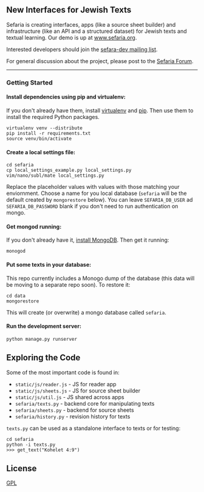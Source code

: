 ## New Interfaces for Jewish Texts

Sefaria is creating interfaces, apps (like a source sheet builder) and infrastructure (like an API and a structured dataset) for Jewish texts and textual learning. Our demo is up at www.sefaria.org.

Interested developers should join the [sefara-dev mailing list](https://groups.google.com/forum/#!forum/sefaria-dev).

For general discussion about the project, please post to the [Sefaria Forum](http://www.sefaria.org/forum).

***

### Getting Started

#### Install dependencies using pip and virtualenv:

If you don't already have them, install [virtualenv](http://pypi.python.org/pypi/virtualenv) and [pip](http://www.pip-installer.org/en/latest/installing.html). Then use them to install the required Python packages.

    virtualenv venv --distribute
    pip install -r requirements.txt
    source venv/bin/activate

#### Create a local settings file:

    cd sefaria
    cp local_settings_example.py local_settings.py
    vim/nano/subl/mate local_settings.py

Replace the placeholder values with values with those matching your enviornment. Choose a name for you local database (`sefaria` will be the default created by `mongorestore` below). You can leave `SEFARIA_DB_USER` ad `SEFARIA_DB_PASSWORD` blank if you don't need to run authentication on mongo.

#### Get mongod running:

If you don't already have it, [install MongoDB](http://docs.mongodb.org/manual/installation/). Then get it running:

    monogod

#### Put some texts in your database:

This repo currently includes a Monogo dump of the database (this data will be moving to a separate repo soon). To restore it:

    cd data
    mongorestore

This will create (or overwrite) a mongo database called `sefaria`.

#### Run the development server:

    python manage.py runserver

## Exploring the Code

Some of the most important code is found in:

- `static/js/reader.js` - JS for reader app
- `static/js/sheets.js` - JS for source sheet builder
- `static/js/util.js` - JS shared across apps
- `sefaria/texts.py` - backend core for manipulating texts
- `sefaria/sheets.py` - backend for source sheets
- `sefaria/history.py` - revision history for texts

`texts.py` can be used as a standalone interface to texts or for testing:

    cd sefaria
    python -i texts.py
    >>> get_text("Kohelet 4:9")


## License

[GPL](http://www.gnu.org/copyleft/gpl.html)


